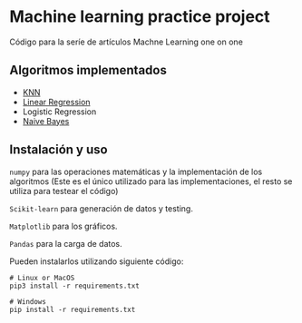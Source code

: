 # Machine learning practice project
Código para la seríe de artículos Machne Learning one on one

## Algoritmos implementados

* [KNN](https://jmibarra86.medium.com/machine-learning-101-knn-k-nearest-neighbors-5446f3b2491f)
* [Linear Regression](https://medium.com/@jmibarra86/machine-learning-101-regresi%C3%B3n-lineal-8161d3dce682)
* Logistic Regression
* [Naive Bayes](https://medium.com/@jmibarra86/machine-learning-101-clasificador-naive-bayes-36b67fe5b6a9)

## Instalación y uso

```numpy``` para las operaciones matemáticas y la implementación de los algoritmos (Este es el único utilizado para las implementaciones, el resto se utiliza para testear el código)

```Scikit-learn``` para generación de datos y testing.

```Matplotlib``` para los gráficos.

```Pandas``` para la carga de datos.

Pueden instalarlos utilizando siguiente código:

```
# Linux or MacOS
pip3 install -r requirements.txt

# Windows
pip install -r requirements.txt
```
